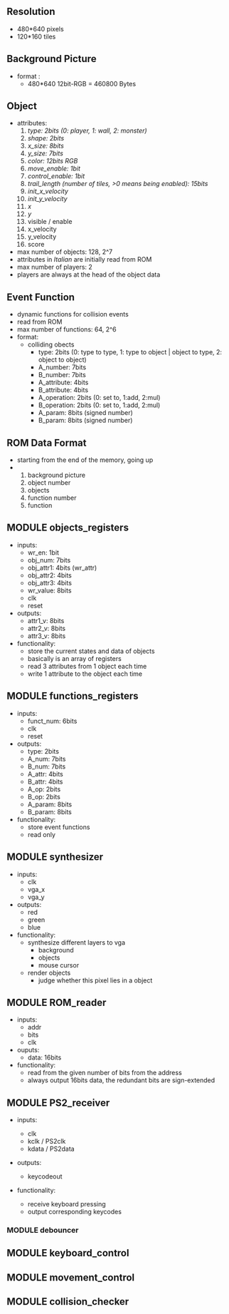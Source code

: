 ## Resolution
- 480*640 pixels
- 120*160 tiles

## Background Picture
- format : 
  - 480*640 12bit-RGB = 460800 Bytes

## Object
- attributes:
  1. *type: 2bits (0: player, 1: wall, 2: monster)*
  2. *shape: 2bits*
  3. *x_size: 8bits*
  4. *y_size: 7bits*
  5. *color: 12bits RGB*
  6. *move_enable: 1bit*
  7. *control_enable: 1bit*
  8. *trail_length (number of tiles, >0 means being enabled): 15bits*
  9. *init_x_velocity*
  10. *init_y_velocity*
  11. *x*
  12. *y*
  13. visible / enable
  14. x_velocity
  15. y_velocity
  16. score
- max number of objects: 128, 2^7
- attributes in *Italian* are initially read from ROM 
- max number of players: 2
- players are always at the head of the object data

## Event Function
- dynamic functions for collision events
- read from ROM
- max number of functions: 64, 2^6
- format:
  - colliding obects
    - type: 2bits (0: type to type, 1: type to object | object to type, 2: object to object)
    - A_number: 7bits
    - B_number: 7bits
    - A_attribute: 4bits
    - B_attribute: 4bits
    - A_operation: 2bits (0: set to, 1:add, 2:mul)
    - B_operation: 2bits (0: set to, 1:add, 2:mul)
    - A_param: 8bits (signed number)
    - B_param: 8bits (signed number)

## ROM Data Format

- starting from the end of the memory, going up
- 1. background picture
  2. object number
  3. objects
  4. function number
  5. function

## MODULE objects_registers

- inputs:
  - wr_en: 1bit
  - obj_num: 7bits
  - obj_attr1: 4bits (wr_attr)
  - obj_attr2: 4bits
  - obj_attr3: 4bits
  - wr_value: 8bits
  - clk
  - reset
- outputs:
  - attr1_v: 8bits
  - attr2_v: 8bits
  - attr3_v: 8bits
- functionality:
  - store the current states and data of objects
  - basically is an array of registers
  - read 3 attributes from 1 object each time
  - write 1 attribute to the object each time

## MODULE functions_registers

- inputs:
  - funct_num: 6bits
  - clk
  - reset
- outputs:
  - type: 2bits 
  - A_num: 7bits
  - B_num: 7bits
  - A_attr: 4bits
  - B_attr: 4bits
  - A_op: 2bits
  - B_op: 2bits
  - A_param: 8bits
  - B_param: 8bits
- functionality:
  - store event functions
  - read only

## MODULE synthesizer

- inputs:
  - clk
  - vga_x
  - vga_y
- outputs:
  - red
  - green
  - blue
- functionality:
  - synthesize different layers to vga
    - background
    - objects
    - mouse cursor
  - render objects
    - judge whether this pixel lies in a object

## MODULE ROM_reader

 - inputs:
    - addr
    - bits
    - clk
- ouputs:
  - data: 16bits
- functionality:
  - read from the given number of bits from the address
  - always output 16bits data, the redundant bits are sign-extended

## MODULE PS2_receiver

 - inputs:

    - clk
    - kclk / PS2clk
    - kdata / PS2data
- outputs:

  - keycodeout
- functionality:
    - receive keyboard pressing
    - output corresponding keycodes

### MODULE debouncer

## MODULE keyboard_control

## MODULE movement_control

## MODULE collision_checker



